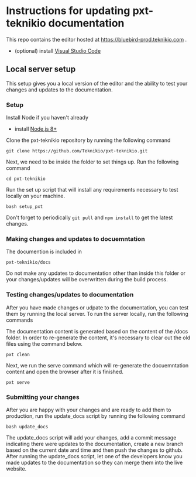 # Instructions for updating pxt-teknikio documentation

This repo contains the editor hosted at https://bluebird-prod.teknikio.com .

* (optional) install [Visual Studio Code](https://code.visualstudio.com/)

## Local server setup

This setup gives you a local version of the editor and the ability to test your changes and updates to the documentation.

### Setup

Install Node if you haven't already

* install [Node.js 8+](https://nodejs.org/en/download/)

Clone the pxt-teknikio repository by running the following command

```
git clone https://github.com/Teknikio/pxt-teknikio.git
```

Next, we need to be inside the folder to set things up.  Run the following command 

```
cd pxt-teknikio
```

Run the set up script that will install any requirements necessary to test locally on your machine.

```
bash setup_pxt
```

Don't forget to periodically ``git pull`` and ``npm install`` to get the latest changes.

### Making changes and updates to docuemntation

The documention is included in 

```
pxt-teknikio/docs
```

Do not make any updates to documentation other than inside this folder or your changes/updates will be overwritten during the build process.  

### Testing changes/updates to documentation

After you have made changes or udpate to the documentation, you can test them by running the local server.  To run the server locally, run the following commands

The documentation content is generated based on the content of the /docs folder. In order to re-generate the content, it's necessary to clear out the old files using the command below.

```
pxt clean
```
Next, we run the serve command which will re-generate the docuemntation content and open the browser after it is finished.  

```
pxt serve
```

### Submitting your changes

After you are happy with your changes and are ready to add them to production, run the update_docs script by running the following command

```
bash update_docs
```

The update_docs script will add your changes, add a commit message indicating there were updates to the documentation, create a new branch based on the current date and time and then push the changes to github.  After running the update_docs script, let one of the developers know you made updates to the documentation so they can merge them into the live website.
